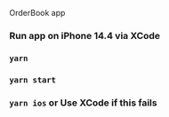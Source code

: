 OrderBook app

### Run app on iPhone 14.4 via XCode

### `yarn`

### `yarn start`

### `yarn ios` or Use XCode if this fails

